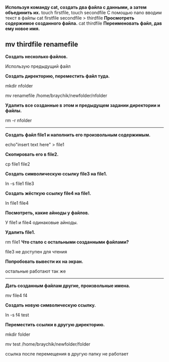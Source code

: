 **Используя команду cat, создать два файла с данными, а затем объединить их.**
touch firstfile, touch secondfile
С помощью nano вводим текст в файлы
cat firstfile secondfile > thirdfile
**Просмотреть содержимое созданного файла.**
cat thirdfile
**Переименовать файл, дав ему новое имя.**

mv thirdfile renamefile
--------------------------------------------------------------------------------------------------------
**Создать несколько файлов.**

Использую предыдущий файл

**Создать директорию, переместить файл туда.**

mkdir nfolder

mv renamefile /home/braychik/newfolder/nfolder

**Удалить все созданные в этом и предыдущем задании директории и файлы.**

rm -r nfolder

--------------------------------------------------------------------------------------------------------
**Создать файл file1 и наполнить его произвольным содержимым.**

echo"insert text here" > file1

**Скопировать его в file2.**

cp file1 file2

**Создать символическую ссылку file3 на file1.**

ln -s file1 file3

**Создать жёсткую ссылку file4 на file1.**

ln file1 file4

**Посмотреть, какие айноды у файлов.**

У file1 и file4 одинаковые айноды.

**Удалить file1.**

rm file1
**Что стало с остальными созданными файлами?**

file3 не доступен для чтения

**Попробовать вывести их на экран.**

остальные работают так же

-----------------------------------------------------------------------------------------------------------
**Дать созданным файлам другие, произвольные имена.**

mv file4 f4

**Создать новую символическую ссылку.**

ln -s f4 test

**Переместить ссылки в другую директорию.**

mkdir folder

mv test /home/braychik/newfolder/folder

ссылка после перемещения в другую папку не работает